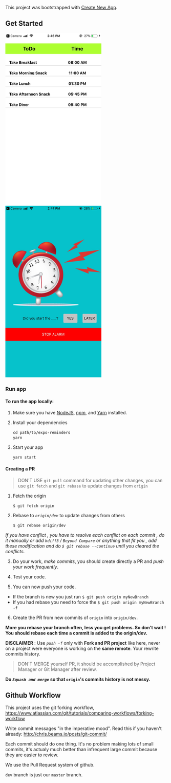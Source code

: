 This project was bootstrapped with [Create New App](https://docs.expo.io/versions/v36.0.0/get-started/create-a-new-app/).

## Get Started

<img src="assets/image_task.jpeg" width="300" />  <img src="assets/image_alarm.jpeg" width="300" />

### Run app
#### To run the app locally:

1.  Make sure you have [NodeJS](https://nodejs.org/), [npm](https://www.npmjs.com/), and [Yarn](https://yarnpkg.com) installed.

2.  Install your dependencies

    ```
    cd path/to/expo-reminders
    yarn
    ```

3.  Start your app

    ```
    yarn start
    ```

#### Creating a PR

> DON'T USE `git pull` command for updating other changes, you can use `git fetch` and `git rebase` to update changes from `origin`

1. Fetch the origin 
    ```
    $ git fetch origin
    ```
    
2. Rebase to *`origin/dev`* to update changes from others
    ```
    $ git rebase origin/dev
    ```
    
  *If you have conflict , you have to resolve each conflict on each commit , do it manually or add `kdiff3` / `Beyond Compare` or anything that fit you , add these modification and do `$ git rebase --continue` until you cleared the conflicts.*
  
3. Do your work, *make commits*, you should create directly a PR and *push your work frequently*.

4. Test your code.

5. You can now push your code.
  * If the branch is new you just run ```$ git push origin myNewBranch``` 
  * If you had rebase you need to force the ```$ git push origin myNewBranch -f```
  
6. Create the PR from new commits of `origin` into `origin/dev`.



**More you rebase your branch often, less you get problems. So don't wait ! You should rebase each time a commit is added to the origin/dev.**

**DISCLAIMER** : Use *`push -f`* only with **Fork and PR project** like here, never on a project were everyone is working on the **same remote**. Your rewrite commits history.

> DON'T MERGE yourself PR, it should be accomplished by Project Manager or Git Manager after review.

**Do *`Squash and merge`* so that `origin`'s commits history is not messy.**


## Github Workflow

This project uses the git forking workflow, https://www.atlassian.com/git/tutorials/comparing-workflows/forking-workflow

Write commit messages "in the imperative mood". Read this if you haven't already: http://chris.beams.io/posts/git-commit/

Each commit should do one thing. It's no problem making lots of small commits, it's actualy much better than infrequent large commit because they are easier to review.

We use the Pull Request system of github.

`dev` branch is just our `master` branch.

```
